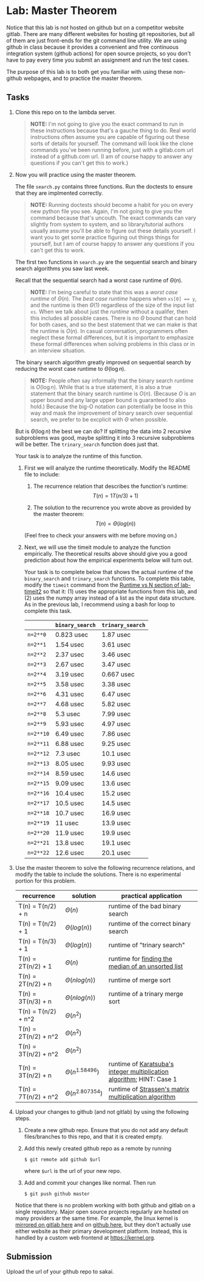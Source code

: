 # Lab: Master Theorem

Notice that this lab is not hosted on github but on a competitor website gitlab.
There are many different websites for hosting git repositories,
but all of them are just front-ends for the git command line utility.
We are using github in class because it provides a convenient and free continuous integration system (github actions) for open source projects,
so you don't have to pay every time you submit an assignment and run the test cases.

The purpose of this lab is to both get you familiar with using these non-github webpages, and to practice the master theorem.

## Tasks

1. Clone this repo on to the lambda server.

    > **NOTE:**
    > I'm not going to give you the exact command to run in these instructions because that's a gauche thing to do.
    > Real world instructions often assume you are capable of figuring out these sorts of details for yourself.
    > The command will look like the clone commands you've been running before, just with a gitlab.com url instead of a github.com url.
    > (I am of course happy to answer any questions if you can't get this to work.)

1. Now you will practice using the master theorem.

    The file `search.py` contains three functions.
    Run the doctests to ensure that they are implmented correctly.

    > **NOTE:**
    > Running doctests should become a habit for you on every new python file you see.
    > Again, I'm not going to give you the command because that's uncouth.
    > The exact commands can vary slightly from system to system,
    > and so library/tutorial authors usually assume you'll be able to figure out these details yourself.
    > I want you to get some practice figuring out things things for yourself,
    > but I am of course happy to answer any questions if you can't get this to work.

    The first two functions in `search.py` are the sequential search and binary search algorithms you saw last week.

    Recall that the sequential search had a worst case runtime of $\Theta(n)$.

    > **NOTE:**
    > I'm being careful to state that this was a *worst case runtime* of $\Theta(n)$.
    > The *best case runtime* happens when `xs[0] == y`,
    > and the runtime is then $\Theta(1)$ regardless of the size of the input list `xs`.
    > When we talk about just the *runtime* without a qualifer,
    > then this includes all possible cases.
    > There is no $\Theta$ bound that can hold for both cases,
    > and so the best statement that we can make is that the runtime is $O(n)$.
    > In casual conversation, programmers often neglect these formal differences,
    > but it is important to emphasize these formal differences when solving problems in this class or in an interview situation.

    The binary search algorithm greatly improved on sequential search by reducing the worst case runtime to $\Theta(\log n)$.

    > **NOTE:**
    > People often say informally that the binary search runtime is $O(\log n)$.
    > While that is a true statement, it is also a true statement that the binary search runtime is $O(n)$.
    > (Because $O$ is an upper bound and any large upper bound is guaranteed to also hold.)
    > Because the big-O notation can potentially be loose in this way and mask the improvement of binary search over sequential search,
    > we prefer to be excplicit with $\Theta$ when possible.

    But is $\Theta(\log n)$ the best we can do?
    If splitting the data into 2 recursive subproblems was good,
    maybe splitting it into 3 recursive subproblems will be better.
    The `trinary_search` function does just that.

    Your task is to analyze the runtime of this function.

    1. First we will analyze the runtime theoretically.
        Modify the README file to include:
    
        1. The recurrence relation that describes the function's runtime:
            $$T(n) = 1T(n/3) + 1)$$

        1. The solution to the recurrence you wrote above as provided by the master theorem:
            $$T(n) = \Theta(log(n))$$

        (Feel free to check your answers with me before moving on.)
    
    1. Next, we will use the timeit module to analyze the function empirically.
        The theoretical results above should give you a good prediction about how the empirical experiments below will turn out.

        Your task is to complete below that shows the actual runtime of the `binary_search` and `trinary_search` functions.
        To complete this table, modify the `timeit` command from the [Runtime vs N section of lab-timeit2](https://github.com/mikeizbicki/lab-timeit2#runtime-vs-n) so that it: (1) uses the appropriate functions from this lab, and (2) uses the numpy array instead of a list as the input data structure.
        As in the previous lab, I recommend using a bash for loop to complete this task.

        |                | `binary_search`           | `trinary_search`      |
        | -------------- | ------------------------- | --------------------- | 
        | `n=2**0`       |           0.823 usec      |     1.87 usec         |
        | `n=2**1`       |           1.54 usec       |     3.61 usec         |
        | `n=2**2`       |           2.37 usec       |     3.46 usec         |
        | `n=2**3`       |           2.67 usec       |     3.47 usec         |
        | `n=2**4`       |           3.19 usec       |     0.667 usec        |
        | `n=2**5`       |           3.58 usec       |     3.38 usec         |
        | `n=2**6`       |           4.31 usec       |     6.47 usec         |
        | `n=2**7`       |           4.68 usec       |     5.82 usec         |
        | `n=2**8`       |           5.3 usec        |     7.99 usec         |
        | `n=2**9`       |           5.93 usec       |     4.97 usec         |
        | `n=2**10`      |           6.49 usec       |     7.86 usec         |
        | `n=2**11`      |           6.88 usec       |     9.25 usec         |
        | `n=2**12`      |           7.3 usec        |     10.1 usec         |
        | `n=2**13`      |           8.05 usec       |     9.93 usec         |
        | `n=2**14`      |           8.59 usec       |     14.6 usec         |
        | `n=2**15`      |           9.09 usec       |     13.6 usec         |
        | `n=2**16`      |           10.4 usec       |     15.2 usec         |
        | `n=2**17`      |           10.5 usec       |     14.5 usec         |
        | `n=2**18`      |           10.7 usec       |     16.9 usec         |
        | `n=2**19`      |           11 usec         |     13.9 usec         |
        | `n=2**20`      |           11.9 usec       |     19.9 usec         |
        | `n=2**21`      |           13.8 usec       |     19.1 usec         |
        | `n=2**22`      |           12.6 usec       |     20.1 usec         |


1. Use the master theorem to solve the following recurrence relations,
    and modify the table to include the solutions.
    There is no experimental portion for this problem.

    | recurrence           | solution                       | practical application                     |
    | -------------------- | ------------------------------ | ----------------------------------------- |
    | T(n) = T(n/2) + n    | $\Theta(n)$                    | runtime of the bad binary search          |
    | T(n) = T(n/2) + 1    | $\Theta(log(n))$               | runtime of the correct binary search      |
    | T(n) = T(n/3) + 1    | $\Theta(log(n))$               | runtime of "trinary search"               |
    | T(n) = 2T(n/2) + 1   | $\Theta(n)$                    | runtime for [finding the median of an unsorted list](https://en.wikipedia.org/wiki/Quickselect) |
    | T(n) = 2T(n/2) + n   | $\Theta(nlog(n))$              | runtime of merge sort                     |
    | T(n) = 3T(n/3) + n   | $\Theta(nlog(n))$              | runtime of a trinary merge sort           |
    | T(n) = T(n/2) + n^2  | $\Theta(n^2)$                  |                                           |
    | T(n) = 2T(n/2) + n^2 | $\Theta(n^2)$                  |                                           |
    | T(n) = 3T(n/2) + n^2 | $\Theta(n^2)$                  |                                           |
    | T(n) = 3T(n/2) + n   | $\Theta(n^{1.58496})$                     | runtime of [Karatsuba's integer multiplication algorithm](https://en.wikipedia.org/wiki/Karatsuba_algorithm); HINT: Case 1 |
    | T(n) = 7T(n/2) + n^2 | $\Theta(n^{2.807354})$                     | runtime of [Strassen's matrix multiplication algorithm](https://en.wikipedia.org/wiki/Strassen_algorithm) |

1. Upload your changes to github (and not gitlab) by using the following steps.

    1. Create a new github repo.
        Ensure that you do not add any default files/branches to this repo, and that it is created empty.

    1. Add this newly created github repo as a remote by running
        ```
        $ git remote add github $url
        ```
        where `$url` is the url of your new repo.

    1. Add and commit your changes like normal.
        Then run
        ```
        $ git push github master
        ```
    
    Notice that there is no problem working with both github and gitlab on a single repository.
    Major open source projects regularly are hosted on many providers ar the same time.
    For example, the linux kernel is [mirrored on gitlab here](https://gitlab.com/linux-kernel/linux) and on [github here](https://github.com/torvalds/linux),
    but they don't actually use either website as their primary development platform.
    Instead, this is handled by a custom web frontend at <https://kernel.org>.

## Submission

Upload the url of your github repo to sakai.
